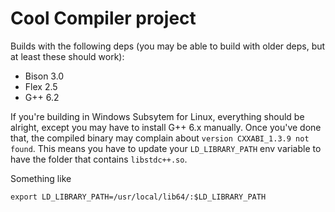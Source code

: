 # Cool Compiler project

Builds with the following deps (you may be able to build with older deps, but at least these should work):

- Bison 3.0
- Flex 2.5
- G++ 6.2

If you're building in Windows Subsytem for Linux, everything should be alright, except you may have to install G++ 6.x manually.
Once you've done that, the compiled binary may complain about `version CXXABI_1.3.9 not found`.
This means you have to update your `LD_LIBRARY_PATH` env variable to have the folder that contains `libstdc++.so`.

Something like 
```
export LD_LIBRARY_PATH=/usr/local/lib64/:$LD_LIBRARY_PATH
```